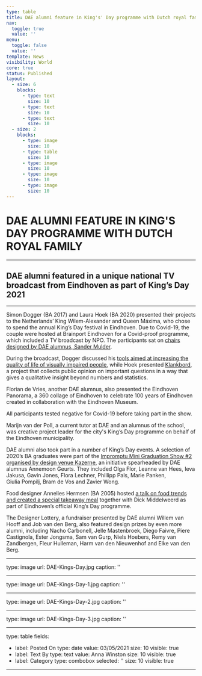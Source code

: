 ```yaml
---
type: table
title: DAE alumni feature in King's' Day programme with Dutch royal family
nav:
  toggle: true
  value: ''
menu:
  toggle: false
  value: ''
template: News
visibility: World
core: true
status: Published
layout:
  - size: 6
    blocks:
      - type: text
        size: 10
      - type: text
        size: 10
      - type: text
        size: 10
  - size: 2
    blocks:
      - type: image
        size: 10
      - type: table
        size: 10
      - type: image
        size: 10
      - type: image
        size: 10
      - type: image
        size: 10
---
```


# DAE ALUMNI FEATURE IN KING'S DAY PROGRAMME WITH DUTCH ROYAL FAMILY

---

## DAE alumni featured in a unique national TV broadcast from Eindhoven as part of King’s Day 2021

---

Simon Dogger (BA 2017) and Laura Hoek (BA 2020) presented their projects to the Netherlands’ King Wilem-Alexander and Queen Máxima, who chose to spend the annual King’s Day festival in Eindhoven. Due to Covid-19, the couple were hosted at Brainport Eindhoven for a Covid-proof programme, which included a TV broadcast by NPO. The participants sat on [chairs designed by DAE alumnus, Sander Mulder](https://www.sandermulder.com/triple.html).

During the broadcast, Dogger discussed his [tools aimed at increasing the quality of life of visually impaired people](https://www.designacademy.nl/p/study-at-dae/graduation-show/graduation-projects/simon-dogger), while Hoek presented [Klankbord](https://www.designacademy.nl/p/study-at-dae/graduation-show/graduation-projects/laura-hoek), a project that collects public opinion on important questions in a way that gives a qualitative insight beyond numbers and statistics. 

Florian de Vries, another DAE alumnus, also presented the Eindhoven Panorama, a 360 collage of Eindhoven to celebrate 100 years of Eindhoven created in collaboration with the Eindhoven Museum.

All participants tested negative for Covid-19 before taking part in the show.

Marijn van der Poll, a current tutor at DAE and an alumnus of the school, was creative project leader for the city's King’s Day programme on behalf of the Eindhoven municipality.

DAE alumni also took part in a number of King’s Day events. A selection of 2020’s BA graduates were part of the [Impromptu Mini Graduation Show #2 organised by design venue Kazerne](https://kazerne.com/en/design/impromptu-mini-graduation-show/), an initiative spearheaded by DAE alumnus Annemoon Geurts. They included Olga Flor, Leanne van Hees, Ieva Jakusa, Gavin Jones, Flora Lechner, Phillipp Pals, Marie Panken, Giulia Pompilj, Bram de Vos and Zavier Wong.

Food designer Annelies Hermsen (BA 2005) hosted [a talk on food trends and created a special takeaway meal](https://www.koningsdageindhoven.nl/programma/food-design) together with Dick Middelweerd as part of Eindhoven’s official King’s Day programme. 

The Designer Lottery, a fundraiser presented by DAE alumni Willem van Hooff and Job van den Berg, also featured design prizes by even more alumni, including Nacho Carbonell, Jelle Mastenbroek, Diego Faivre, Piere Castignola, Ester Jongsma, Sam van Gurp, Niels Hoebers, Remy van Zandbergen, Fleur Hulleman, Harm van den Nieuwenhof and Elke van den Berg.

---

type: image
url: DAE-Kings-Day.jpg
caption: ''

---

type: image
url: DAE-Kings-Day-1.jpg
caption: ''

---

type: image
url: DAE-Kings-Day-2.jpg
caption: ''

---

type: image
url: DAE-Kings-Day-3.jpg
caption: ''

---

type: table
fields:
  - label: Posted On
    type: date
    value: 03/05/2021
    size: 10
    visible: true
  - label: Text By
    type: text
    value: Anna Winston
    size: 10
    visible: true
  - label: Category
    type: combobox
    selected: ''
    size: 10
    visible: true

---
